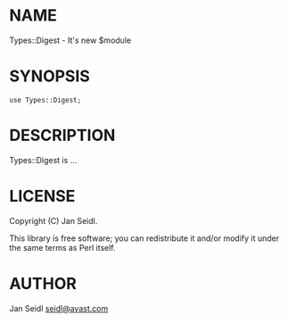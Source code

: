 # NAME

Types::Digest - It's new $module

# SYNOPSIS

    use Types::Digest;

# DESCRIPTION

Types::Digest is ...

# LICENSE

Copyright (C) Jan Seidl.

This library is free software; you can redistribute it and/or modify
it under the same terms as Perl itself.

# AUTHOR

Jan Seidl <seidl@avast.com>

